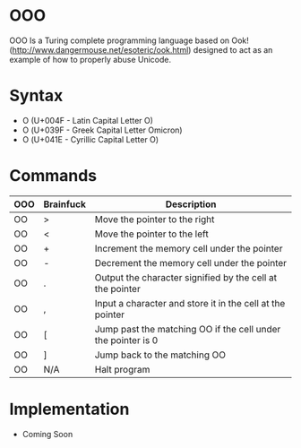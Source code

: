 # OOO
OΟО Is a Turing complete programming language based on Ook! (http://www.dangermouse.net/esoteric/ook.html) designed to act as an example of how to properly abuse Unicode.

# Syntax
- O (U+004F - Latin Capital Letter O)
- Ο (U+039F - Greek Capital Letter Omicron)
- О (U+041E - Cyrillic Capital Letter O)

# Commands
|OΟО|Brainfuck|Description|
|---|---------|-----------|
|OΟ|>|Move the pointer to the right|
|ΟO|<|Move the pointer to the left|
|OO|+|Increment the memory cell under the pointer|
|ОО|-|Decrement the memory cell under the pointer|
|ОO|.|Output the character signified by the cell at the pointer|
|OО|,|Input a character and store it in the cell at the pointer|
|ОΟ|[|Jump past the matching ΟО if the cell under the pointer is 0|
|ΟО|]|Jump back to the matching ОΟ|
|ΟΟ|N/A|Halt program|

# Implementation
- Coming Soon
